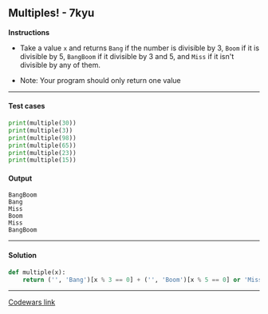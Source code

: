 ## Multiples! - 7kyu

**Instructions**

- Take a value `x` and returns `Bang` if the number is divisible by 3, `Boom` if it is divisible by 5, `BangBoom` if it divisible by 3 and 5, and `Miss` if it isn't divisible by any of them. 

- Note: Your program should only return one value

---

#### Test cases

```python
print(multiple(30))
print(multiple(3))
print(multiple(98))
print(multiple(65))
print(multiple(23))
print(multiple(15))
```

#### Output 

```
BangBoom
Bang
Miss
Boom
Miss
BangBoom
```

---

#### Solution

```python
def multiple(x):
    return ('', 'Bang')[x % 3 == 0] + ('', 'Boom')[x % 5 == 0] or 'Miss'
```

---

[Codewars link](https://www.codewars.com/kata/55a8a36703fe4c45ed00005b)
